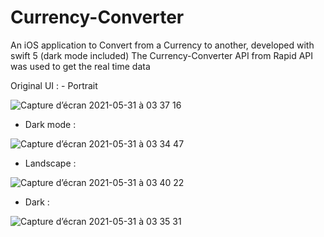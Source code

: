 # Currency-Converter
An iOS application to Convert from a Currency to another, developed with swift 5 (dark mode included)
The Currency-Converter API from Rapid API was used to get the real time data 


Original UI : - Portrait 


![Capture d’écran 2021-05-31 à 03 37 16](https://user-images.githubusercontent.com/51541884/120132510-5fccb700-c1c2-11eb-9c46-e6aedd51a879.png)

- Dark mode : 


![Capture d’écran 2021-05-31 à 03 34 47](https://user-images.githubusercontent.com/51541884/120132521-64916b00-c1c2-11eb-9974-93938760d040.png)

- Landscape  : 


![Capture d’écran 2021-05-31 à 03 40 22](https://user-images.githubusercontent.com/51541884/120132644-a28e8f00-c1c2-11eb-83e2-ca9495ccf4df.png)

- Dark : 


![Capture d’écran 2021-05-31 à 03 35 31](https://user-images.githubusercontent.com/51541884/120134773-c227b680-c1c6-11eb-98bd-1629c41313ca.png)




